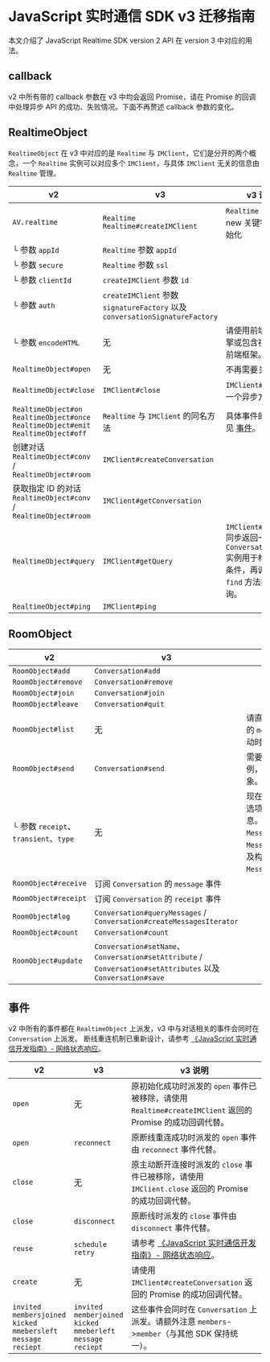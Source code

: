 # JavaScript 实时通信 SDK v3 迁移指南

本文介绍了 JavaScript Realtime SDK version 2 API 在 version 3 中对应的用法。

## callback
v2 中所有带的 callback 参数在 v3 中均会返回 Promise，请在 Promise 的回调中处理异步 API 的成功、失败情况。下面不再赘述 callback 参数的变化。

## RealtimeObject
`RealtimeObject` 在 v3 中对应的是 `Realtime` 与 `IMClient`，它们是分开的两个概念，一个 `Realtime`  实例可以对应多个 `IMClient`，与具体 `IMClient` 无关的信息由 `Realtime` 管理。

v2 | v3 | v3 说明
--|--|--
`AV.realtime`|`Realtime`<br/>`Realtime#createIMClient`|`Realtime` 需要使用 new 关键字进行初始化
└ 参数 `appId`|`Realtime` 参数 `appId`|
└ 参数 `secure`|`Realtime` 参数 `ssl`|
└ 参数 `clientId`|`createIMClient` 参数 `id`|
└ 参数 `auth`|`createIMClient` 参数 `signatureFactory` 以及 `conversationSignatureFactory`|
└ 参数 `encodeHTML`|无|请使用前端模板引擎或包含视图层的前端框架。
`RealtimeObject#open`|无|不再需要关心。
`RealtimeObject#close`|`IMClient#close`|`IMClient#close` 是一个异步方法。
`RealtimeObject#on`<br/>`RealtimeObject#once`<br/>`RealtimeObject#emit`<br/>`RealtimeObject#off`|`Realtime` 与 `IMClient` 的同名方法|具体事件的变更详见 [事件](#事件)。
创建对话<br/>`RealtimeObject#conv` /<br/>`RealtimeObject#room`|`IMClient#createConversation`|
获取指定 ID 的对话<br/>`RealtimeObject#conv` /<br/>`RealtimeObject#room`|`IMClient#getConversation`|
`RealtimeObject#query`|`IMClient#getQuery`|`IMClient#getQuery` 同步返回一个 `ConversationQuery` 实例用于构造查询条件，再调用其 `find` 方法执行该查询。
`RealtimeObject#ping`|`IMClient#ping`|

## RoomObject
v2 | v3 | v3 说明
--|--|--
`RoomObject#add`|`Conversation#add`|
`RoomObject#remove`|`Conversation#remove`|
`RoomObject#join`|`Conversation#join`|
`RoomObject#leave`|`Conversation#quit`|
`RoomObject#list`|无|请直接访问 `Conversation` 的 `members` 属性，有成员变动时该属性会自动更新。
`RoomObject#send`|`Conversation#send`|需要 send 一个 `Message` 实例，而不是一个 JSON 对象。
└ 参数 `receipt`、`transient`、`type`|无|现在这些信息不再是「发送选项」而是 `Message` 的信息。你需要调用 `Message#setNeedReceipt`、`Message#setTransient` 以及构造对应类型的 `Message`。
`RoomObject#receive`|订阅 `Conversation` 的 `message` 事件|
`RoomObject#receipt`|订阅 `Conversation` 的 `receipt` 事件|
`RoomObject#log`|`Conversation#queryMessages` /<br/>`Conversation#createMessagesIterator`|
`RoomObject#count`|`Conversation#count`|
`RoomObject#update`|`Conversation#setName`、`Conversation#setAttribute` / `Conversation#setAttributes` 以及 `Conversation#save`|

## 事件
v2 中所有的事件都在 `RealtimeObject` 上派发，v3 中与对话相关的事件会同时在 `Conversation` 上派发。
断线重连机制已重新设计，请参考 [《JavaScript 实时通信开发指南》- 网络状态响应](./realtime_guide-js.html#网络状态响应)。

v2 | v3 | v3 说明
--|--|--
`open`|无|原初始化成功时派发的 `open` 事件已被移除，请使用 `Realtime#createIMClient` 返回的 Promise 的成功回调代替。
`open`|`reconnect`|原断线重连成功时派发的 `open` 事件由 `reconnect` 事件代替。
`close`|无|原主动断开连接时派发的 `close` 事件已被移除，请使用 `IMClient.close` 返回的 Promise 的成功回调代替。
`close`|`disconnect`|原断线时派发的 `close` 事件由 `disconnect` 事件代替。
`reuse`|`schedule`<br/>`retry`|请参考 [《JavaScript 实时通信开发指南》- 网络状态响应](./realtime_guide-js.html#网络状态响应)。
`create`|无|请使用 `IMClient#createConversation` 返回的 Promise 的成功回调代替。
`invited`<br/>`membersjoined`<br/>`kicked`<br/>`mmebersleft`<br/>`message`<br/>`reciept`|`invited`<br/>`memberjoined`<br/>`kicked`<br/>`mmeberleft`<br/>`message`<br/>`reciept`|这些事件会同时在 `Conversation` 上派发。请额外注意 `members`->`member`（与其他 SDK 保持统一）。
